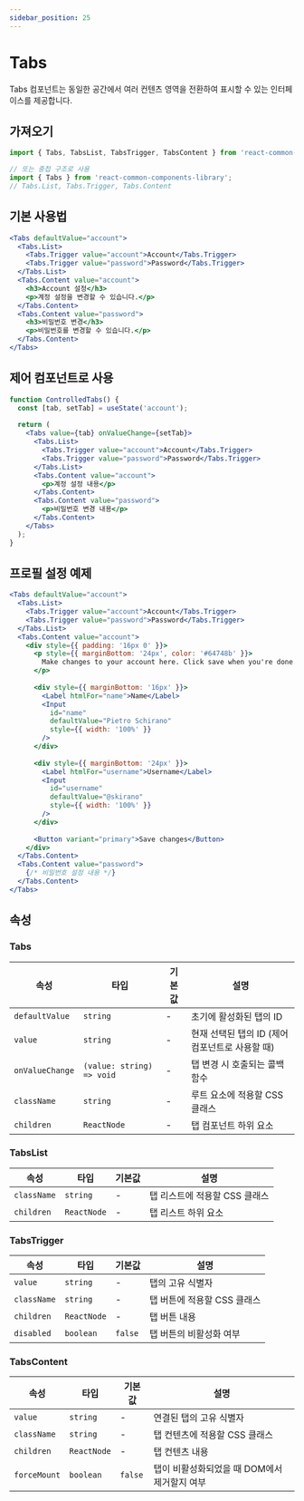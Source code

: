 ```yaml
---
sidebar_position: 25
---
```


# Tabs

Tabs 컴포넌트는 동일한 공간에서 여러 컨텐츠 영역을 전환하여 표시할 수 있는 인터페이스를 제공합니다.

## 가져오기

```jsx
import { Tabs, TabsList, TabsTrigger, TabsContent } from 'react-common-components-library';

// 또는 중첩 구조로 사용
import { Tabs } from 'react-common-components-library';
// Tabs.List, Tabs.Trigger, Tabs.Content
```

## 기본 사용법

```jsx
<Tabs defaultValue="account">
  <Tabs.List>
    <Tabs.Trigger value="account">Account</Tabs.Trigger>
    <Tabs.Trigger value="password">Password</Tabs.Trigger>
  </Tabs.List>
  <Tabs.Content value="account">
    <h3>Account 설정</h3>
    <p>계정 설정을 변경할 수 있습니다.</p>
  </Tabs.Content>
  <Tabs.Content value="password">
    <h3>비밀번호 변경</h3>
    <p>비밀번호를 변경할 수 있습니다.</p>
  </Tabs.Content>
</Tabs>
```

## 제어 컴포넌트로 사용

```jsx
function ControlledTabs() {
  const [tab, setTab] = useState('account');
  
  return (
    <Tabs value={tab} onValueChange={setTab}>
      <Tabs.List>
        <Tabs.Trigger value="account">Account</Tabs.Trigger>
        <Tabs.Trigger value="password">Password</Tabs.Trigger>
      </Tabs.List>
      <Tabs.Content value="account">
        <p>계정 설정 내용</p>
      </Tabs.Content>
      <Tabs.Content value="password">
        <p>비밀번호 변경 내용</p>
      </Tabs.Content>
    </Tabs>
  );
}
```

## 프로필 설정 예제

```jsx
<Tabs defaultValue="account">
  <Tabs.List>
    <Tabs.Trigger value="account">Account</Tabs.Trigger>
    <Tabs.Trigger value="password">Password</Tabs.Trigger>
  </Tabs.List>
  <Tabs.Content value="account">
    <div style={{ padding: '16px 0' }}>
      <p style={{ marginBottom: '24px', color: '#64748b' }}>
        Make changes to your account here. Click save when you're done.
      </p>
      
      <div style={{ marginBottom: '16px' }}>
        <Label htmlFor="name">Name</Label>
        <Input
          id="name"
          defaultValue="Pietro Schirano"
          style={{ width: '100%' }}
        />
      </div>
      
      <div style={{ marginBottom: '24px' }}>
        <Label htmlFor="username">Username</Label>
        <Input
          id="username"
          defaultValue="@skirano"
          style={{ width: '100%' }}
        />
      </div>
      
      <Button variant="primary">Save changes</Button>
    </div>
  </Tabs.Content>
  <Tabs.Content value="password">
    {/* 비밀번호 설정 내용 */}
  </Tabs.Content>
</Tabs>
```

## 속성

### Tabs

| 속성 | 타입 | 기본값 | 설명 |
|------|------|--------|------|
| `defaultValue` | `string` | - | 초기에 활성화된 탭의 ID |
| `value` | `string` | - | 현재 선택된 탭의 ID (제어 컴포넌트로 사용할 때) |
| `onValueChange` | `(value: string) => void` | - | 탭 변경 시 호출되는 콜백 함수 |
| `className` | `string` | - | 루트 요소에 적용할 CSS 클래스 |
| `children` | `ReactNode` | - | 탭 컴포넌트 하위 요소 |

### TabsList

| 속성 | 타입 | 기본값 | 설명 |
|------|------|--------|------|
| `className` | `string` | - | 탭 리스트에 적용할 CSS 클래스 |
| `children` | `ReactNode` | - | 탭 리스트 하위 요소 |

### TabsTrigger

| 속성 | 타입 | 기본값 | 설명 |
|------|------|--------|------|
| `value` | `string` | - | 탭의 고유 식별자 |
| `className` | `string` | - | 탭 버튼에 적용할 CSS 클래스 |
| `children` | `ReactNode` | - | 탭 버튼 내용 |
| `disabled` | `boolean` | `false` | 탭 버튼의 비활성화 여부 |

### TabsContent

| 속성 | 타입 | 기본값 | 설명 |
|------|------|--------|------|
| `value` | `string` | - | 연결된 탭의 고유 식별자 |
| `className` | `string` | - | 탭 컨텐츠에 적용할 CSS 클래스 |
| `children` | `ReactNode` | - | 탭 컨텐츠 내용 |
| `forceMount` | `boolean` | `false` | 탭이 비활성화되었을 때 DOM에서 제거할지 여부 | 